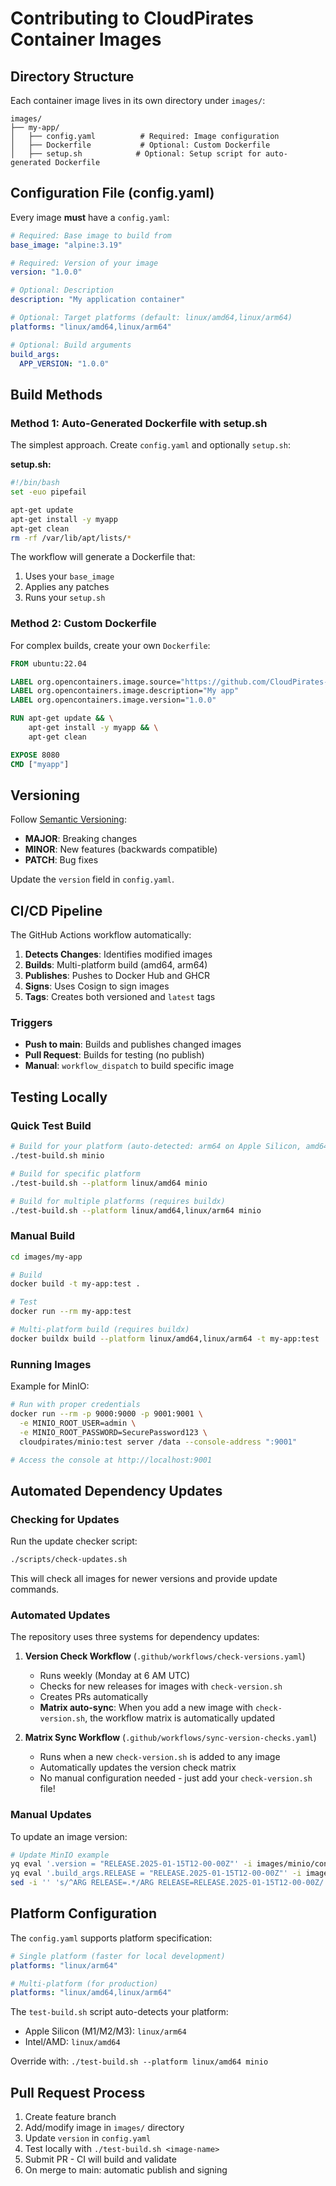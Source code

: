 # Contributing to CloudPirates Container Images

## Directory Structure

Each container image lives in its own directory under `images/`:

```
images/
├── my-app/
│   ├── config.yaml          # Required: Image configuration
│   ├── Dockerfile           # Optional: Custom Dockerfile
│   ├── setup.sh            # Optional: Setup script for auto-generated Dockerfile
```

## Configuration File (config.yaml)

Every image **must** have a `config.yaml`:

```yaml
# Required: Base image to build from
base_image: "alpine:3.19"

# Required: Version of your image
version: "1.0.0"

# Optional: Description
description: "My application container"

# Optional: Target platforms (default: linux/amd64,linux/arm64)
platforms: "linux/amd64,linux/arm64"

# Optional: Build arguments
build_args:
  APP_VERSION: "1.0.0"
```

## Build Methods

### Method 1: Auto-Generated Dockerfile with setup.sh

The simplest approach. Create `config.yaml` and optionally `setup.sh`:

**setup.sh:**
```bash
#!/bin/bash
set -euo pipefail

apt-get update
apt-get install -y myapp
apt-get clean
rm -rf /var/lib/apt/lists/*
```

The workflow will generate a Dockerfile that:
1. Uses your `base_image`
2. Applies any patches
3. Runs your `setup.sh`

### Method 2: Custom Dockerfile

For complex builds, create your own `Dockerfile`:

```dockerfile
FROM ubuntu:22.04

LABEL org.opencontainers.image.source="https://github.com/CloudPirates-io/container-images"
LABEL org.opencontainers.image.description="My app"
LABEL org.opencontainers.image.version="1.0.0"

RUN apt-get update && \
    apt-get install -y myapp && \
    apt-get clean

EXPOSE 8080
CMD ["myapp"]
```

## Versioning

Follow [Semantic Versioning](https://semver.org/):

- **MAJOR**: Breaking changes
- **MINOR**: New features (backwards compatible)
- **PATCH**: Bug fixes

Update the `version` field in `config.yaml`.

## CI/CD Pipeline

The GitHub Actions workflow automatically:

1. **Detects Changes**: Identifies modified images
2. **Builds**: Multi-platform build (amd64, arm64)
3. **Publishes**: Pushes to Docker Hub and GHCR
4. **Signs**: Uses Cosign to sign images
5. **Tags**: Creates both versioned and `latest` tags

### Triggers

- **Push to main**: Builds and publishes changed images
- **Pull Request**: Builds for testing (no publish)
- **Manual**: `workflow_dispatch` to build specific image

## Testing Locally

### Quick Test Build

```bash
# Build for your platform (auto-detected: arm64 on Apple Silicon, amd64 on Intel)
./test-build.sh minio

# Build for specific platform
./test-build.sh --platform linux/amd64 minio

# Build for multiple platforms (requires buildx)
./test-build.sh --platform linux/amd64,linux/arm64 minio
```

### Manual Build

```bash
cd images/my-app

# Build
docker build -t my-app:test .

# Test
docker run --rm my-app:test

# Multi-platform build (requires buildx)
docker buildx build --platform linux/amd64,linux/arm64 -t my-app:test .
```

### Running Images

Example for MinIO:
```bash
# Run with proper credentials
docker run --rm -p 9000:9000 -p 9001:9001 \
  -e MINIO_ROOT_USER=admin \
  -e MINIO_ROOT_PASSWORD=SecurePassword123 \
  cloudpirates/minio:test server /data --console-address ":9001"

# Access the console at http://localhost:9001
```

## Automated Dependency Updates

### Checking for Updates

Run the update checker script:
```bash
./scripts/check-updates.sh
```

This will check all images for newer versions and provide update commands.

### Automated Updates

The repository uses three systems for dependency updates:

1. **Version Check Workflow** (`.github/workflows/check-versions.yaml`)
   - Runs weekly (Monday at 6 AM UTC)
   - Checks for new releases for images with `check-version.sh`
   - Creates PRs automatically
   - **Matrix auto-sync**: When you add a new image with `check-version.sh`, the workflow matrix is automatically updated

2. **Matrix Sync Workflow** (`.github/workflows/sync-version-checks.yaml`)
   - Runs when a new `check-version.sh` is added to any image
   - Automatically updates the version check matrix
   - No manual configuration needed - just add your `check-version.sh` file!

### Manual Updates

To update an image version:
```bash
# Update MinIO example
yq eval '.version = "RELEASE.2025-01-15T12-00-00Z"' -i images/minio/config.yaml
yq eval '.build_args.RELEASE = "RELEASE.2025-01-15T12-00-00Z"' -i images/minio/config.yaml
sed -i '' 's/^ARG RELEASE=.*/ARG RELEASE=RELEASE.2025-01-15T12-00-00Z/' images/minio/Dockerfile
```

## Platform Configuration

The `config.yaml` supports platform specification:

```yaml
# Single platform (faster for local development)
platforms: "linux/arm64"

# Multi-platform (for production)
platforms: "linux/amd64,linux/arm64"
```

The `test-build.sh` script auto-detects your platform:
- Apple Silicon (M1/M2/M3): `linux/arm64`
- Intel/AMD: `linux/amd64`

Override with: `./test-build.sh --platform linux/amd64 minio`

## Pull Request Process

1. Create feature branch
2. Add/modify image in `images/` directory
3. Update `version` in `config.yaml`
4. Test locally with `./test-build.sh <image-name>`
5. Submit PR - CI will build and validate
6. On merge to main: automatic publish and signing
